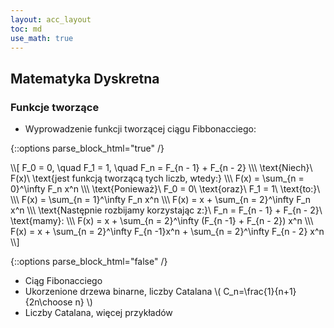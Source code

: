 ```yaml
---
layout: acc_layout
toc: md
use_math: true
---
```


Matematyka Dyskretna
---

### Funkcje tworzące

* Wyprowadzenie funkcji tworzącej ciągu Fibbonacciego:

{::options parse_block_html="true" /}
<div class="math-box"> <p>
    \\[
        F_0 = 0, \quad F_1 = 1, \quad F_n = F_{n - 1} + F_{n - 2} \\\
        \text{Niech}\ F(x)\ \text{jest funkcją tworzącą tych liczb, wtedy:} \\\
        F(x) = \sum_{n = 0}^\infty F_n x^n \\\
        \text{Ponieważ}\ F_0 = 0\ \text{oraz}\ F_1 = 1\ \text{to:}\ \\\
        F(x) = \sum_{n = 1}^\infty F_n x^n \\\
        F(x) = x + \sum_{n = 2}^\infty F_n x^n \\\
        \text{Następnie rozbijamy korzystając z:}\ F_n = F_{n - 1} + F_{n - 2}\ \text{mamy}: \\\
        F(x) = x + \sum_{n = 2}^\infty (F_{n -1} + F_{n - 2}) x^n \\\
        F(x) = x + \sum_{n = 2}^\infty F_{n -1}x^n + \sum_{n = 2}^\infty F_{n - 2} x^n
    \\]
    </p></div>
{::options parse_block_html="false" /}


* Ciąg Fibonacciego
* Ukorzenione drzewa binarne, liczby Catalana \\( C_n=\frac{1}{n+1}{2n\choose n} \\)
* Liczby Catalana, więcej przykładów
